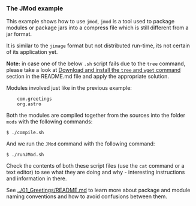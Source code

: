 ### The JMod example

This example shows how to use `jmod`, `jmod` is a tool used to package modules or package jars into a compress file which is still different from a jar format.

It is similar to the `jimage` format but not distributed run-time, its not certain of its application yet.

**Note:** in case one of the below `.sh` script fails due to the `tree` command, please take a look at [Download and install the `tree` and `wget` command](../../README.md) section in the README.md file and apply the appropriate solution.

Modules involved just like in the previous example:
```
    com.greetings
    org.astro
```

Both the modules are compiled together from the sources into the folder `mods` with the following commands:

    $ ./compile.sh
    
And we run the `JMod` command with the following command:
    
    $ ./runJMod.sh
    
Check the contents of both these script files (use the `cat` command or a text editor) to see what they are doing and why - interesting instructions and information in there.

See [../01_Greetings/README.md](../01_Greetings/README.md) to learn more about package and module naming conventions and how to avoid confusions between them.
